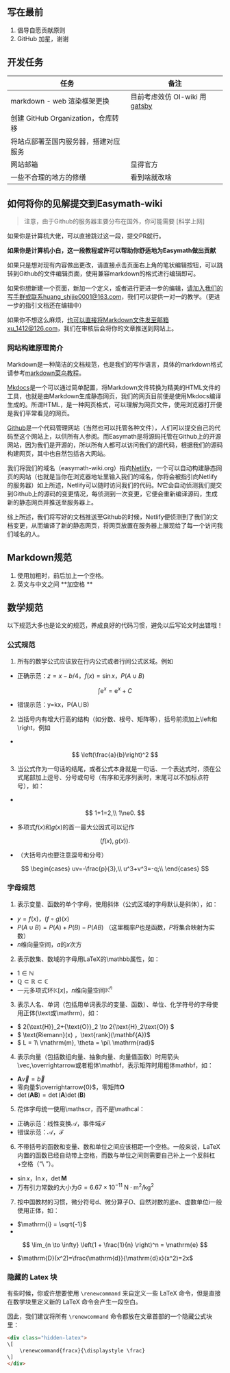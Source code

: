 ## 写在最前

1. 倡导自愿贡献原则
2. GitHub 加星，谢谢

## 开发任务

| 任务                                 | 备注                                                       |
| ------------------------------------ | ---------------------------------------------------------- |
| markdown - web 渲染框架更换          | 目前考虑效仿 OI-wiki 用 [gatsby](https://www.gatsbyjs.com) |
| 创建 GitHub Organization，仓库转移   |                                                            |
| 将站点部署至国内服务器，搭建对应服务 |                                                            |
| 网站邮箱                             | 显得官方                                                   |
| 一些不合理的地方的修缮               | 看到啥就改啥                                               |

## 如何将你的见解提交到Easymath-wiki

> 注意，由于Github的服务器主要分布在国外，你可能需要 [科学上网]

如果你是计算机大佬，可以直接跳过这一段，提交PR就行。

 **如果你是计算机小白，这一段教程或许可以帮助你舒适地为Easymath做出贡献** 

如果只是想对现有内容做出更改，请直接点击页面右上角的笔状编辑按钮，可以跳转到Github的文件编辑页面，使用兼容markdown的格式进行编辑即可。

如果你想新建一个页面，新加一个定义，或者进行更进一步的编辑，请加入我们的写手群或联系huang_shijie0001@163.com，我们可以提供一对一的教学。（更进一步的指引文档还在编辑中）

如果你不想这么麻烦，也可以直接将Markdown文件发至邮箱xu_1412@126.com，我们在审核后会将你的文章推送到网站上。

### 网站构建原理简介

Markdown是一种简洁的文档规范，也是我们的写作语言，具体的markdown格式请参考[markdown菜鸟教程](https://www.runoob.com/markdown/md-tutorial.html)。

[Mkdocs](https://www.mkdocs.org/)是一个可以通过简单配置，将Markdown文件转换为精美的HTML文件的工具，也就是由Markdown生成静态网页，我们的网页目前便是使用Mkdocs编译生成的。所谓HTML，是一种网页格式，可以理解为网页文件，使用浏览器打开便是我们平常看见的网页。

[Github](https://github.com/)是一个代码管理网站（当然也可以托管各种文件），人们可以提交自己的代码至这个网站上，以供所有人参阅。而Easymath是将源码托管在Github上的开源网站，因为我们是开源的，所以所有人都可以访问我们的源代码，根据我们的源码构建网页，其中也自然包括各大网站。

我们将我们的域名（easymath-wiki.org）指向[Netlify](https://www.netlify.com/)，一个可以自动构建静态网页的网站（也就是当你在浏览器地址里输入我们的域名，你将会被指引向Netlify的服务器）如上所述，Netlify可以随时访问我们的代码。N它会自动侦测我们提交到Github上的源码的变更情况，每侦测到一次变更，它便会重新编译源码，生成新的静态网页并推送至服务器上。

综上所述，我们将写好的文档推送至Github的时候，Netlify便侦测到了我们的文档变更，从而编译了新的静态网页，将网页放置在服务器上展现给了每一个访问我们域名的人。

## Markdown规范

1. 使用加粗时，前后加上一个空格。
2. 英文与中文之间 **加空格 ** 

## 数学规范

以下规范大多也是论文的规范，养成良好的代码习惯，避免以后写论文时出错哦！

### 公式规范

1. 所有的数学公式应该放在行内公式或者行间公式区域。例如

* 正确示范：$z=x-b/4$，$f(x)=\sin x$，$P(A \cup B)$

$$
\int {\mathrm{e}}^x = {\mathrm{e}}^x + C 
$$

* 错误示范：y=kx，P(A∪B)

2. 当括号内有增大行高的结构（如分数、根号、矩阵等），括号前须加上\left和\right，例如

* 

$$
\left(\frac{a}{b}\right)^2
$$

3. 当公式作为一句话的结尾，或者公式本身就是一句话、一个表达式时，须在公式尾部加上逗号、分号或句号（有序和无序列表时，末尾可以不加标点符号），如：

* 

$$
1+1=2,\\
1\ne0.
$$

* 多项式$f(x)$和$g(x)$的首一最大公因式可以记作

$$
(f(x),g(x)).
$$

* （大括号内也要注意逗号和分号）

$$
\begin{cases}
uv=-\frac{p}{3},\\
u^3+v^3=-q;\\
\end{cases}
$$

### 字母规范

1. 表示变量、函数的单个字母，使用斜体（公式区域的字母默认是斜体），如：

* $y=f(x)$，$(f\circ g)(x)$
* $P(A \cup B)=P(A) + P(B) - P(AB)$ （这里概率$P$也是函数，$P$将集合映射为实数）
* $n$维向量空间，$a$的$x$次方

2. 表示数集、数域的字母用LaTeX的\mathbb属性，如：

* $1 \in \mathbb{N}$
* $\mathbb{Q} \subset \mathbb{R} \subset \mathbb{C}$
* 一元多项式环$\mathbb{K}[x]$，$n$维向量空间${\mathbb{K}}^n$

3. 表示人名、单词（包括用单词表示的变量、函数）、单位、化学符号的字母使用正体(\text或\mathrm)，如：

* $ 2{\text{H}}_2+{\text{O}}_2 \to 2{\text{H}_2\text{O}} $
* $ \text{Riemann}(x) $，$\text{rank}(\mathbf{A})$
* $ L = 1\ \mathrm{m}, \theta = \pi\ \mathrm{rad}$

4. 表示向量（包括数组向量、抽象向量、向量值函数）时用箭头\vec,\overrightarrow或者粗体\mathbf，表示矩阵时用粗体mathbf，如：

* $\mathbf{A}\overrightarrow{v} = \overrightarrow{b}$
* 零向量$\overrightarrow{0}$，零矩阵$\mathbf{O}$
* $\det(\mathbf{AB}) = \det(\mathbf{A})\det(\mathbf{B})$

5. 花体字母统一使用\mathscr，而不是\mathcal：

* 正确示范：线性变换$\mathscr{A}$，事件域$\mathscr{F}$
* 错误示范：$\mathcal{A}$，$\mathcal{F}$

6. 不带括号的函数和变量、数和单位之间应该相距一个空格。一般来说，LaTeX内置的函数已经自动带上空格，而数与单位之间则需要自己补上一个反斜杠+空格（“\ ”）。

* $\sin x$，$\ln x$，$\det \mathbf{M}$
* 万有引力常数的大小为$G = 6.67\times10^{-11}\ \mathrm{N \cdot m^2/kg^2}$

7. 按中国教材的习惯，微分符号$\mathrm{d}$、微分算子$\mathrm{D}$、自然对数的底$\mathrm{e}$、虚数单位$\mathrm{i}$一般使用正体，如：

* $\mathrm{i} = \sqrt{-1}$
* 

$$
\lim_{n \to \infty} \left(1 + \frac{1}{n} \right)^n = \mathrm{e}
$$

* $\mathrm{D}(x^2)=\frac{\mathrm{d}}{\mathrm{d}x}(x^2)=2x$

### 隐藏的 Latex 块

有些时候，你或许想要使用 `\renewcommand` 来自定义一些 LaTeX 命令，但是直接在数学块里定义新的 LaTeX 命令会产生一段空白。

因此，我们建议将所有 `\renewcommand` 命令都放在文章首部的一个隐藏公式块里：

```html
<div class="hidden-latex">
\[
    \renewcommand{fracx}{\displaystyle \frac}
\]
</div>
```
